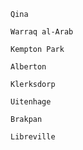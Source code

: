     Qina 

    Warraq al-Arab 

    Kempton Park 

    Alberton 

    Klerksdorp 

    Uitenhage 

    Brakpan 

    Libreville 